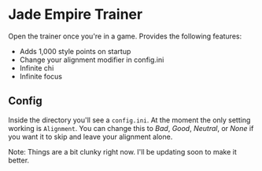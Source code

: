 # Jade Empire Trainer 

Open the trainer once you're in a game. Provides the following features:

- Adds 1,000 style points on startup
- Change your alignment modifier in config.ini
- Infinite chi
- Infinite focus

## Config

Inside the directory you'll see a `config.ini`. At the moment the only setting working is `Alignment`. You can change this to *Bad*, *Good*, *Neutral*, or *None* if you want it to skip and leave your alignment alone.

Note: Things are a bit clunky right now. I'll be updating soon to make it better.
